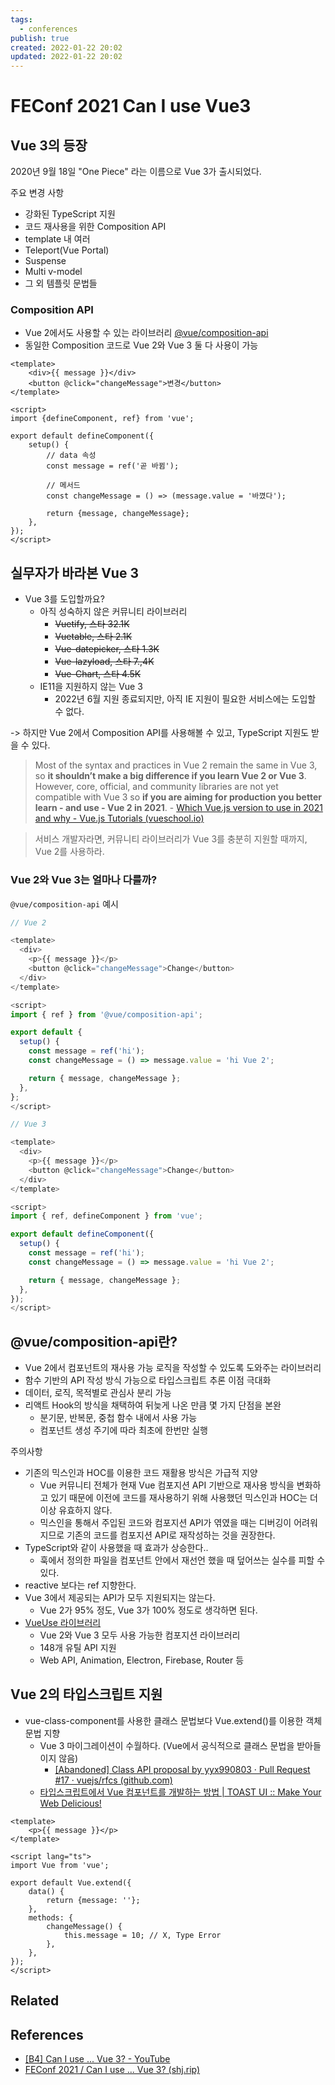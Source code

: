```yaml
---
tags:
  - conferences
publish: true
created: 2022-01-22 20:02
updated: 2022-01-22 20:02
---
```


# FEConf 2021 Can I use Vue3

## Vue 3의 등장

2020년 9월 18일 "One Piece" 라는 이름으로 Vue 3가 출시되었다.

주요 변경 사항

- 강화된 TypeScript 지원
- 코드 재사용을 위한 Composition API
- template 내 여러
- Teleport(Vue Portal)
- Suspense
- Multi v-model
- 그 외 템플릿 문법들

### Composition API

- Vue 2에서도 사용할 수 있는 라이브러리 [@vue/composition-api](https://github.com/vuejs/composition-api)
- 동일한 Composition 코드로 Vue 2와 Vue 3 둘 다 사용이 가능

```vue
<template>
	<div>{{ message }}</div>
	<button @click="changeMessage">변경</button>
</template>

<script>
import {defineComponent, ref} from 'vue';

export default defineComponent({
	setup() {
		// data 속성
		const message = ref('곧 바뀜');

		// 메서드
		const changeMessage = () => (message.value = '바꼈다');

		return {message, changeMessage};
	},
});
</script>
```

## 실무자가 바라본 Vue 3

- Vue 3를 도입할까요?
  - 아직 성숙하지 않은 커뮤니티 라이브러리
    - ~~Vuetify, 스타 32.1K~~
    - ~~Vuetable, 스타 2.1K~~
    - ~~Vue-datepicker, 스타 1.3K~~
    - ~~Vue-lazyload, 스타 7.,4K~~
    - ~~Vue-Chart, 스타 4.5K~~
  - IE11을 지원하지 않는 Vue 3
    - 2022년 6월 지원 종료되지만, 아직 IE 지원이 필요한 서비스에는 도입할 수 없다.

-> 하지만 Vue 2에서 Composition API를 사용해볼 수 있고, TypeScript 지원도 받을 수 있다.

> Most of the syntax and practices in Vue 2 remain the same in Vue 3, so **it shouldn’t make a big difference if you learn Vue 2 or Vue 3**. However, core, official, and community libraries are not yet compatible with Vue 3 so **if you are aiming for production you better learn - and use - Vue 2 in 2021**. - [Which Vue.js version to use in 2021 and why - Vue.js Tutorials (vueschool.io)](https://vueschool.io/articles/news/which-vue-js-version-to-use-in-2021-and-why/)

> 서비스 개발자라면, 커뮤니티 라이브러리가 Vue 3를 충분히 지원할 때까지, Vue 2를 사용하라.

### Vue 2와 Vue 3는 얼마나 다를까?

`@vue/composition-api` 예시

```typescript
// Vue 2

<template>
  <div>
    <p>{{ message }}</p>
    <button @click="changeMessage">Change</button>
  </div>
</template>

<script>
import { ref } from '@vue/composition-api';

export default {
  setup() {
    const message = ref('hi');
    const changeMessage = () => message.value = 'hi Vue 2';

    return { message, changeMessage };
  },
};
</script>
```

```typescript
// Vue 3

<template>
  <div>
    <p>{{ message }}</p>
    <button @click="changeMessage">Change</button>
  </div>
</template>

<script>
import { ref, defineComponent } from 'vue';

export default defineComponent({
  setup() {
    const message = ref('hi');
    const changeMessage = () => message.value = 'hi Vue 2';

    return { message, changeMessage };
  },
});
</script>
```

## @vue/composition-api란?

- Vue 2에서 컴포넌트의 재사용 가능 로직을 작성할 수 있도록 도와주는 라이브러리
- 함수 기반의 API 작성 방식 가능으로 타입스크립트 추론 이점 극대화
- 데이터, 로직, 목적별로 관심사 분리 가능
- 리액트 Hook의 방식을 채택하여 뒤늦게 나온 만큼 몇 가지 단점을 본완
  - 분기문, 반복문, 중첩 함수 내에서 사용 가능
  - 컴포넌트 생성 주기에 따라 최초에 한번만 실행

주의사항

- 기존의 믹스인과 HOC를 이용한 코드 재활용 방식은 가급적 지양
  - Vue 커뮤니티 전체가 현재 Vue 컴포지션 API 기반으로 재사용 방식을 변화하고 있기 때문에 이전에 코드를 재사용하기 위해 사용했던 믹스인과 HOC는 더 이상 유효하지 않다.
  - 믹스인을 통해서 주입된 코드와 컴포지션 API가 엮였을 때는 디버깅이 어려워지므로 기존의 코드를 컴포지션 API로 재작성하는 것을 권장한다.
- TypeScript와 같이 사용했을 때 효과가 상승한다..
  - 훅에서 정의한 파일을 컴포넌트 안에서 재선언 했을 때 덮어쓰는 실수를 피할 수 있다.
- reactive 보다는 ref 지향한다.
- Vue 3에서 제공되는 API가 모두 지원되지는 않는다.
  - Vue 2가 95% 정도, Vue 3가 100% 정도로 생각하면 된다.
- [VueUse 라이브러리](https://vueuse.org/)
  - Vue 2와 Vue 3 모두 사용 가능한 컴포지션 라이브러리
  - 148개 유틸 API 지원
  - Web API, Animation, Electron, Firebase, Router 등

## Vue 2의 타입스크립트 지원

- vue-class-component를 사용한 클래스 문법보다 Vue.extend()를 이용한 객체 문법 지향
  - Vue 3 마이그레이션이 수월하다. (Vue에서 공식적으로 클래스 문법을 받아들이지 않음)
    - [[Abandoned] Class API proposal by yyx990803 · Pull Request #17 · vuejs/rfcs (github.com)](https://github.com/vuejs/rfcs/pull/17)
  - [타입스크립트에서 Vue 컴포넌트를 개발하는 방법 | TOAST UI :: Make Your Web Delicious!](https://ui.toast.com/weekly-pick/ko_20190327#class-based-component)

```vue
<template>
	<p>{{ message }}</p>
</template>

<script lang="ts">
import Vue from 'vue';

export default Vue.extend({
	data() {
		return {message: ''};
	},
	methods: {
		changeMessage() {
			this.message = 10; // X, Type Error
		},
	},
});
</script>
```

## Related

## References

- [[B4] Can I use ... Vue 3? - YouTube](https://www.youtube.com/watch?v=Z0OG00YQeMg)
- [FEConf 2021 / Can I use ... Vue 3? (shj.rip)](https://www.shj.rip/feconf-2021-can-i-use-vue-3)
